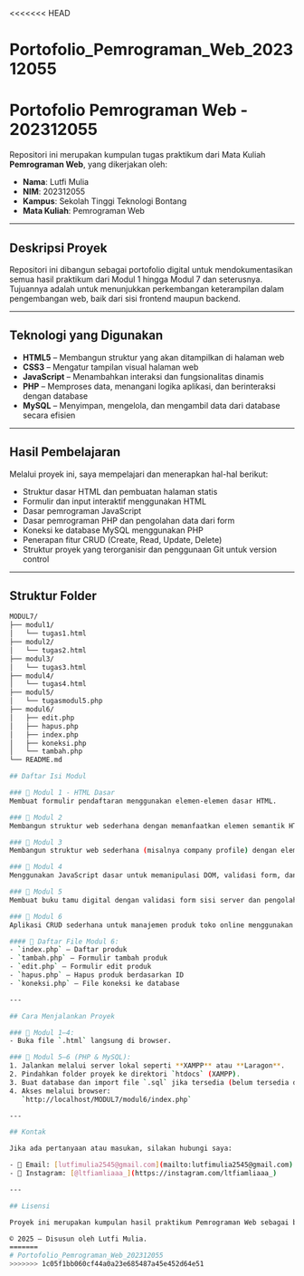 <<<<<<< HEAD
# Portofolio_Pemrograman_Web_202312055

# Portofolio Pemrograman Web - 202312055

Repositori ini merupakan kumpulan tugas praktikum dari Mata Kuliah **Pemrograman Web**, yang dikerjakan oleh:

- **Nama**: Lutfi Mulia  
- **NIM**: 202312055  
- **Kampus**: Sekolah Tinggi Teknologi Bontang  
- **Mata Kuliah**: Pemrograman Web

---

## Deskripsi Proyek

Repositori ini dibangun sebagai portofolio digital untuk mendokumentasikan semua hasil praktikum dari Modul 1 hingga Modul 7 dan seterusnya. Tujuannya adalah untuk menunjukkan perkembangan keterampilan dalam pengembangan web, baik dari sisi frontend maupun backend.

---

## Teknologi yang Digunakan

- **HTML5** – Membangun struktur yang akan ditampilkan di halaman web  
- **CSS3** – Mengatur tampilan visual halaman web  
- **JavaScript** – Menambahkan interaksi dan fungsionalitas dinamis  
- **PHP** – Memproses data, menangani logika aplikasi, dan berinteraksi dengan database  
- **MySQL** – Menyimpan, mengelola, dan mengambil data dari database secara efisien  

---

## Hasil Pembelajaran

Melalui proyek ini, saya mempelajari dan menerapkan hal-hal berikut:

- Struktur dasar HTML dan pembuatan halaman statis
- Formulir dan input interaktif menggunakan HTML
- Dasar pemrograman JavaScript
- Dasar pemrograman PHP dan pengolahan data dari form
- Koneksi ke database MySQL menggunakan PHP
- Penerapan fitur CRUD (Create, Read, Update, Delete)
- Struktur proyek yang terorganisir dan penggunaan Git untuk version control

---

## Struktur Folder

```bash
MODUL7/
├── modul1/
│   └── tugas1.html
├── modul2/
│   └── tugas2.html
├── modul3/
│   └── tugas3.html
├── modul4/
│   └── tugas4.html
├── modul5/
│   └── tugasmodul5.php
├── modul6/
│   ├── edit.php
│   ├── hapus.php
│   ├── index.php
│   ├── koneksi.php
│   └── tambah.php
└── README.md

## Daftar Isi Modul

### 📘 Modul 1 - HTML Dasar
Membuat formulir pendaftaran menggunakan elemen-elemen dasar HTML.

### 📘 Modul 2
Membangun struktur web sederhana dengan memanfaatkan elemen semantik HTML dan styling menggunakan CSS.

### 📘 Modul 3
Membangun struktur web sederhana (misalnya company profile) dengan elemen semantik HTML dan styling CSS.

### 📘 Modul 4
Menggunakan JavaScript dasar untuk memanipulasi DOM, validasi form, dan menampilkan konten dinamis.

### 📘 Modul 5
Membuat buku tamu digital dengan validasi form sisi server dan pengolahan data menggunakan PHP.

### 📘 Modul 6
Aplikasi CRUD sederhana untuk manajemen produk toko online menggunakan PHP dan MySQL.

#### 📂 Daftar File Modul 6:
- `index.php` – Daftar produk  
- `tambah.php` – Formulir tambah produk  
- `edit.php` – Formulir edit produk  
- `hapus.php` – Hapus produk berdasarkan ID  
- `koneksi.php` – File koneksi ke database

---

## Cara Menjalankan Proyek

### 📁 Modul 1–4:
- Buka file `.html` langsung di browser.

### 🔧 Modul 5–6 (PHP & MySQL):
1. Jalankan melalui server lokal seperti **XAMPP** atau **Laragon**.
2. Pindahkan folder proyek ke direktori `htdocs` (XAMPP).
3. Buat database dan import file `.sql` jika tersedia (belum tersedia di repositori ini).
4. Akses melalui browser:  
   `http://localhost/MODUL7/modul6/index.php`

---

## Kontak

Jika ada pertanyaan atau masukan, silakan hubungi saya:

- 📧 Email: [lutfimulia2545@gmail.com](mailto:lutfimulia2545@gmail.com)  
- 💬 Instagram: [@ltfiamliaaa_](https://instagram.com/ltfiamliaaa_)

---

## Lisensi

Proyek ini merupakan kumpulan hasil praktikum Pemrograman Web sebagai bagian dari kegiatan akademik di STITEK Bontang.

© 2025 – Disusun oleh Lutfi Mulia.
=======
# Portofolio_Pemrograman_Web_202312055
>>>>>>> 1c05f1bb060cf44a0a23e685487a45e452d64e51
